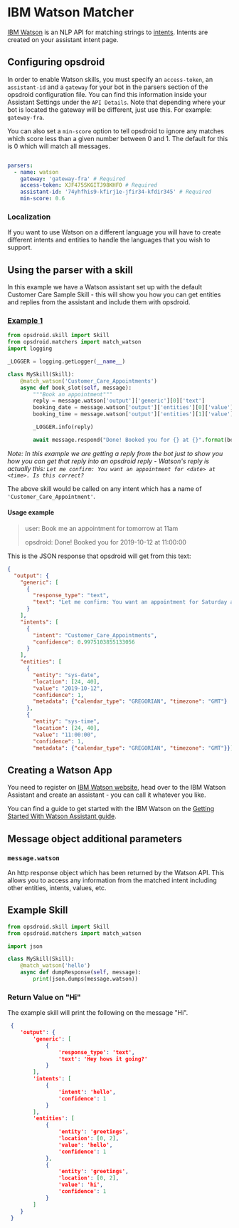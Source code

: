 # IBM Watson Matcher

[IBM Watson](https://www.ibm.com/watson) is an NLP API for matching strings to [intents](https://cloud.ibm.com/docs/services/assistant?topic=assistant-intents). Intents are created on your assistant intent page.

## Configuring opsdroid

In order to enable Watson skills, you must specify an `access-token`, an `assistant-id` and a `gateway` for your bot in the parsers section of the opsdroid configuration file.
You can find this information inside your Assistant Settings under the `API Details`. Note that depending where your bot is located the gateway will be different, just use this. For example: `gateway-fra`.

You can also set a `min-score` option to tell opsdroid to ignore any matches which score less than a given number between 0 and 1. The default for this is 0 which will match all messages.

```yaml

parsers:
  - name: watson
    gateway: 'gateway-fra' # Required
    access-token: XJF475SKGITJ98KHFO # Required
    assistant-id: '74yhfhis9-kfirj1e-jfir34-kfdir345' # Required
    min-score: 0.6
```

### Localization

If you want to use Watson on a different language you will have to create different intents and entities to handle the languages that you wish to support.

## Using the parser with a skill

In this example we have a Watson assistant set up with the default Customer Care Sample Skill - this will show you how you can get entities and replies from the assistant and include them with opsdroid.

### [Example 1](#example1)

```python
from opsdroid.skill import Skill
from opsdroid.matchers import match_watson
import logging

_LOGGER = logging.getLogger(__name__)

class MySkill(Skill):
    @match_watson('Customer_Care_Appointments')
    async def book_slot(self, message):
        """Book an appointment"""
        reply = message.watson['output']['generic'][0]['text']
        booking_date = message.watson['output']['entities'][0]['value']
        booking_time = message.watson['output']['entities'][1]['value']

        _LOGGER.info(reply)

        await message.respond("Done! Booked you for {} at {}".format(booking_date, booking_time))
```

_Note: In this example we are getting a reply from the bot just to show you how you can get that reply into an opsdroid reply - Watson's reply is actually this: `Let me confirm: You want an appointment for <date> at <time>. Is this correct?`_

The above skill would be called on any intent which has a name of `'Customer_Care_Appointment'`.

#### Usage example

> user: Book me an appointment for tomorrow at 11am
>
> opsdroid: Done! Booked you for 2019-10-12 at 11:00:00

This is the JSON response that opsdroid will get from this text:

```json
{
  "output": {
    "generic": [
      {
        "response_type": "text", 
        "text": "Let me confirm: You want an appointment for Saturday at 11 AM. Is this correct?"
      }
    ], 
    "intents": [
      {
        "intent": "Customer_Care_Appointments", 
        "confidence": 0.9975103855133056
      }
    ], 
    "entities": [
      {
        "entity": "sys-date", 
        "location": [24, 40], 
        "value": "2019-10-12", 
        "confidence": 1, 
        "metadata": {"calendar_type": "GREGORIAN", "timezone": "GMT"}
      }, 
      {
        "entity": "sys-time", 
        "location": [24, 40], 
        "value": "11:00:00", 
        "confidence": 1, 
        "metadata": {"calendar_type": "GREGORIAN", "timezone": "GMT"}}]}}
```

## Creating a Watson App

You need to register on [IBM Watson website](https://www.ibm.com/), head over to the IBM Watson Assistant and create an assistant - you can call it whatever you like.

You can find a guide to get started with the IBM Watson on the [Getting Started With Watson Assistant guide](https://cloud.ibm.com/docs/services/assistant?topic=assistant-getting-started).


## Message object additional parameters

### `message.watson`

An http response object which has been returned by the Watson API. This allows you to access any information from the matched intent including other entities, intents, values, etc.


## Example Skill

```python
from opsdroid.skill import Skill
from opsdroid.matchers import match_watson

import json

class MySkill(Skill):
    @match_watson('hello')
    async def dumpResponse(self, message):
        print(json.dumps(message.watson))
```

### Return Value on "Hi"

The example skill will print the following on the message "Hi".

```json
 {
    'output': {
        'generic': [
            {
                'response_type': 'text', 
                'text': 'Hey hows it going?'
            }
        ], 
        'intents': [
            {
                'intent': 'hello', 
                'confidence': 1
            }
        ], 
        'entities': [
            {
                'entity': 'greetings', 
                'location': [0, 2], 
                'value': 'hello', 
                'confidence': 1
            }, 
            {
                'entity': 'greetings', 
                'location': [0, 2], 
                'value': 'hi', 
                'confidence': 1
            }
        ]
    }
 }
```




